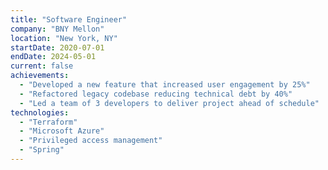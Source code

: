 ```yaml
---
title: "Software Engineer"
company: "BNY Mellon"
location: "New York, NY"
startDate: 2020-07-01
endDate: 2024-05-01
current: false
achievements: 
  - "Developed a new feature that increased user engagement by 25%"
  - "Refactored legacy codebase reducing technical debt by 40%"
  - "Led a team of 3 developers to deliver project ahead of schedule"
technologies:
  - "Terraform"
  - "Microsoft Azure"
  - "Privileged access management"
  - "Spring"
---
```

